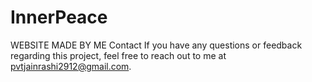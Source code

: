 # InnerPeace
WEBSITE MADE BY ME
Contact
If you have any questions or feedback regarding this project, feel free to reach out to me at pvtjainrashi2912@gmail.com.
